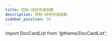 ```yaml
---
title: 控制-线性传递函数
description: 控制-线性传递函数
sidebar_position: 10
---
```


import DocCardList from '@theme/DocCardList';

<DocCardList />